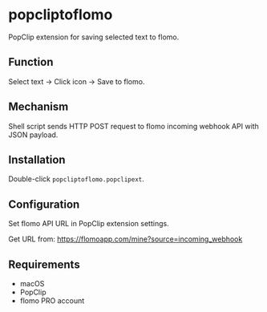 # popcliptoflomo

PopClip extension for saving selected text to flomo.

## Function

Select text → Click icon → Save to flomo.

## Mechanism

Shell script sends HTTP POST request to flomo incoming webhook API with JSON payload.

## Installation

Double-click `popcliptoflomo.popclipext`.

## Configuration

Set flomo API URL in PopClip extension settings.

Get URL from: https://flomoapp.com/mine?source=incoming_webhook

## Requirements

- macOS
- PopClip
- flomo PRO account